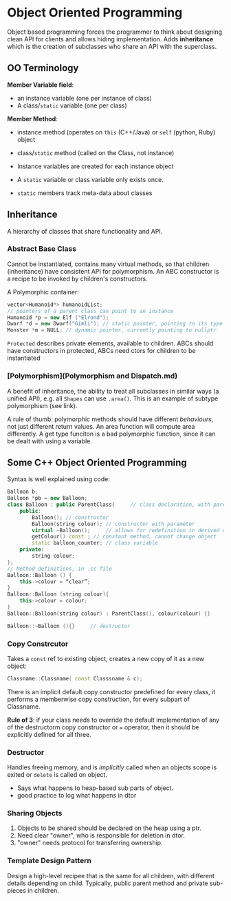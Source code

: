 # Object Oriented Programming
Object based programming forces the programmer to think about designing clean API for clients and allows hiding implementation. Adds **inheritance** which is the creation of subclasses who share an API with the superclass.

## OO Terminology
**Member Variable field**:
- an instance variable (one per instance of class)
- A class/`static` variable (one per class)

**Member Method**:
- instance method (operates on `this` (C++/Java) or `self` (python, Ruby) object 
- class/`static` method (called on the Class, not instance)

- Instance variables are created for each instance object
- A `static` variable or class variable only exists once.
- `static` members track meta-data about classes

## Inheritance
A hierarchy of classes that share functionality and API.

### Abstract Base Class
Cannot be instantiated, contains many virtual methods, so that children (inheritance) have consistent API for polymorphism. An ABC constructor is a recipe to be invoked by children's constructors.

A Polymorphic container:
```C++
vector<Humanoid*> humanoidList;
// pointers of a parent class can point to an instance
Humanoid *p = new Elf ("Elrond"); 
Dwarf *d = new Dwarf("Gimli"); // static pointer, pointing to its type
Monster *m = NULL; // dynamic pointer, currently pointing to nullptr
```

`Protected` describes private elements, available to children. ABCs should have constructors in protected, ABCs need ctors for children to be instantiated

### [Polymorphism](Polymorphism and Dispatch.md)
A benefit of inheritance, the ability to treat all subclasses in similar ways (a unified API), e.g. all `Shapes` can use `.area()`. This is an example of subtype polymorphism (see link).

A rule of thumb: polymorphic methods should have different *behaviours*, not just different return values. An area function will compute area differently. A get type funciton is a bad polymorphic function, since it can be dealt with using a variable.

## Some C++ Object Oriented Programming

Syntax is well explained using code:
```C++
Balloon b;
Balloon *pb = new Balloon;
class Balloon : public ParentClass{     // class declaration, with parent, in .h file
    public:
        Balloon(); // constructor
        Balloon(string colour); // constructor with parameter
        virtual ~Balloon();     // allows for redefinition in derived classes
        getColour() const ; // constant method, cannot change object
        static balloon_counter; // class variable
    private:
        string colour;
};
// Method definitions, in .cc file
Balloon::Balloon () {
    this->colour = “clear”;
}
Balloon::Balloon (string colour){
    this->colour = colour;
}
Balloon::Balloon(string colour) : ParentClass(), colour(colour) {}     // shorthand syntax, stops double instantiation of object parameters, calls parent constructor

Balloon::~Balloon (){}     // destructor
```

### Copy Constrcutor
Takes a `const` ref to existing object, creates a new copy of it as a new object:
```C++
Classname::Classname( const Classsname & c);
```
There is an implicit default copy constructor predefined for every class, it performs a memberwise copy construction, for every subpart of Classname.

**Rule of 3**: if your class needs to override the default implementation of any of the destructorm copy constructor or `=` operator, then it should be explicitly defined for all three.

### Destructor
Handles freeing memory, and is *implicitly* called when an objects scope is exited or `delete` is called on object.
- Says what happens to heap-based sub parts of object.
- good practice to log what happens in dtor

### Sharing Objects
1. Objects to be shared should be declared on the heap using a ptr.
2. Need clear "owner", who is responsible for deletion in dtor.
3. "owner" needs protocol for transferring ownership.
 
### Template Design Pattern 
Design a high-level recipee that is the same for all children, with different details depending on child. Typically, public parent method and private sub-pieces in children.
